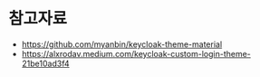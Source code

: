 # 참고자료
* https://github.com/myanbin/keycloak-theme-material
* https://alxrodav.medium.com/keycloak-custom-login-theme-21be10ad3f4